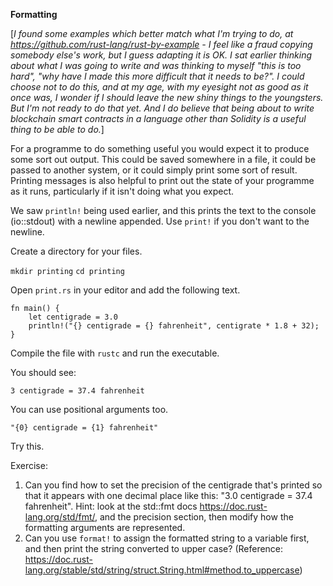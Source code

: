 **Formatting**

[_I found some examples which better match what I'm trying to do, at https://github.com/rust-lang/rust-by-example - I feel like a fraud copying somebody else's work, but I guess adapting it is OK. I sat earlier thinking about what I was going to write and was thinking to myself "this is too hard", "why have I made this more difficult that it needs to be?". I could choose not to do this, and at my age, with my eyesight not as good as it once was, I wonder if I should leave the new shiny things to the youngsters. But I'm not ready to do that yet. And I do believe that being about to write blockchain smart contracts in a language other than Solidity is a useful thing to be able to do._]

For a programme to do something useful you would expect it to produce some sort out output. This could be saved somewhere in a file, it could be passed to another system, or it could simply print some sort of result. Printing messages is also helpful to print out the state of your programme as it runs, particularly if it isn't doing what you expect.

We saw `println!` being used earlier, and this prints the text to the console (io::stdout) with a newline appended. Use `print!` if you don't want to the newline.

Create a directory for your files.

`mkdir printing`
`cd printing`

Open <code>print.rs</code> in your editor and add the following text.

```
fn main() {
    let centigrade = 3.0
    println!("{} centigrade = {} fahrenheit", centigrate * 1.8 + 32);
}
```

Compile the file with `rustc` and run the executable.

You should see:

`3 centigrade = 37.4 fahrenheit`

You can use positional arguments too.

`"{0} centigrade = {1} fahrenheit"`

Try this.

Exercise:

1. Can you find how to set the precision of the centigrade that's printed so that it appears with one decimal place like this: "3.0 centigrade = 37.4 fahrenheit". Hint: look at the std::fmt docs https://doc.rust-lang.org/std/fmt/, and the precision section, then modify how the formatting arguments are represented.
2. Can you use `format!` to assign the formatted string to a variable first, and then print the string converted to upper case? (Reference: https://doc.rust-lang.org/stable/std/string/struct.String.html#method.to_uppercase)

